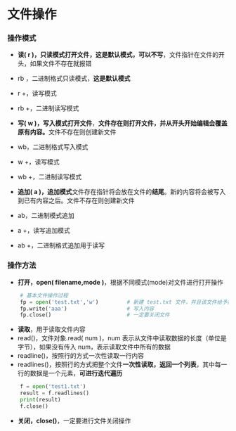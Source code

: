 # 文件操作

### 操作模式

*  **读( r )，只读模式打开文件，这是默认模式，可以不写**，文件指针在文件的开头，如果文件不存在就报错
  * rb ，二进制格式只读模式，**这是默认模式**
  * r +，读写模式
  * rb +，二进制读写模式

              
*  **写( w )，写入模式打开文件**，**文件存在则打开文件，并从开头开始编辑会覆盖原有内容。**⽂件不存在则创建新文件
  * wb，二进制格式写入模式
  * w +，读写模式
  * wb +，二进制读写模式
  
  
*  **追加( a )，追加模式**文件存在指针将会放在文件的**结尾**。新的内容将会被写入到已有内容之后。文件不存在则创建新⽂件
  * ab，二进制模式追加
  * a +，读写追加模式
  * ab +，二进制格式追加用于读写

### 操作方法
*  **打开，open( filename,mode )**，根据不同模式(mode)对文件进行打开操作

```python
    # 基本文件操作过程
    fp = open('test.txt','w')         # 新建 test.txt 文件，并且该文件给予操作模式，赋值于一个变量
    fp.write('aaa')                   # 写入内容
    fp.close()                        # 一定要关闭文件

```


*  **读取**，用于读取文件内容
  * read()，文件对象.read( num )，num 表示从文件中读取数据的长度（单位是字节），如果没有传入 num，表示读取文件中所有的数据
  * readline()，按照行的方式一次性读取一行内容
  * readlines()，按照行的方式把整个文件**一次性读取，返回一个列表**，其中每一行的数据是一个元素，**可进行迭代遍历**



```python
    f = open('test1.txt')
    result = f.readlines()
    print(result)
    f.close()

```  
    
    
*  **关闭，close()**，一定要进行文件关闭操作





